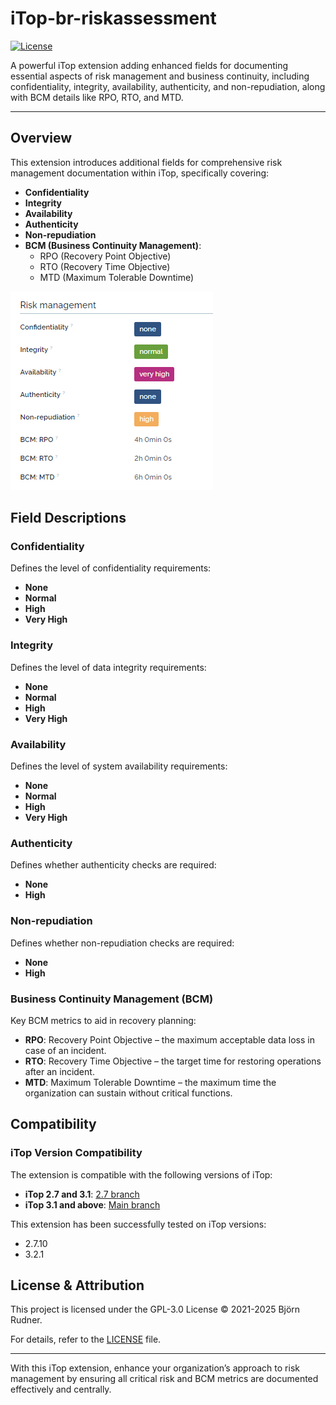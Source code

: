 # iTop-br-riskassessment

[![License](https://img.shields.io/github/license/rudnerbjoern/iTop-br-riskassessment)](https://github.com/rudnerbjoern/iTop-br-riskassessment/blob/main/LICENSE)

A powerful iTop extension adding enhanced fields for documenting essential aspects of risk management and business continuity, including confidentiality, integrity, availability, authenticity, and non-repudiation, along with BCM details like RPO, RTO, and MTD.

---

## Overview

This extension introduces additional fields for comprehensive risk management documentation within iTop, specifically covering:

- **Confidentiality**
- **Integrity**
- **Availability**
- **Authenticity**
- **Non-repudiation**
- **BCM (Business Continuity Management)**:
  - RPO (Recovery Point Objective)
  - RTO (Recovery Time Objective)
  - MTD (Maximum Tolerable Downtime)

![Additional fields for Risk Management](Screenshots/RiskManagementFields.png)

## Field Descriptions

### Confidentiality

Defines the level of confidentiality requirements:

- **None**
- **Normal**
- **High**
- **Very High**

### Integrity

Defines the level of data integrity requirements:

- **None**
- **Normal**
- **High**
- **Very High**

### Availability

Defines the level of system availability requirements:

- **None**
- **Normal**
- **High**
- **Very High**

### Authenticity

Defines whether authenticity checks are required:

- **None**
- **High**

### Non-repudiation

Defines whether non-repudiation checks are required:

- **None**
- **High**

### Business Continuity Management (BCM)

Key BCM metrics to aid in recovery planning:

- **RPO**: Recovery Point Objective – the maximum acceptable data loss in case of an incident.
- **RTO**: Recovery Time Objective – the target time for restoring operations after an incident.
- **MTD**: Maximum Tolerable Downtime – the maximum time the organization can sustain without critical functions.

## Compatibility

### iTop Version Compatibility

The extension is compatible with the following versions of iTop:

- **iTop 2.7 and 3.1**: [2.7 branch](https://github.com/rudnerbjoern/iTop-br-riskassessment/tree/itop/2.7)
- **iTop 3.1 and above**: [Main branch](https://github.com/rudnerbjoern/iTop-br-riskassessment/tree/main)

This extension has been successfully tested on iTop versions:

- 2.7.10
- 3.2.1

## License & Attribution

This project is licensed under the GPL-3.0 License © 2021-2025 Björn Rudner.

For details, refer to the [LICENSE](https://github.com/rudnerbjoern/iTop-br-riskassessment/blob/main/LICENSE) file.

---

With this iTop extension, enhance your organization’s approach to risk management by ensuring all critical risk and BCM metrics are documented effectively and centrally.
